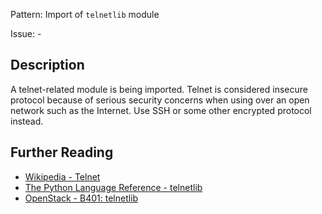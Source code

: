 Pattern: Import of `telnetlib` module

Issue: -

## Description

A telnet-related module is being imported. Telnet is considered insecure protocol because of serious security concerns when using over an open network such as the Internet. Use SSH or some other encrypted protocol instead.

## Further Reading

* [Wikipedia - Telnet](https://en.wikipedia.org/wiki/Telnet#Security)
* [The Python Language Reference - telnetlib](https://docs.python.org/2/library/telnetlib.html)
* [OpenStack - B401: telnetlib](https://docs.openstack.org/developer/bandit/api/bandit.blacklists.html#b401-import-telnetlib)
